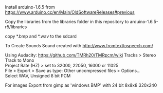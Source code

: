 Install arduino-1.6.5 from https://www.arduino.cc/en/Main/OldSoftwareReleases#previous


Copy the libraries from the libraries folder in this repository to arduino-1.6.5-r5/libraries

copy *.bmp and *.wav to the sdcard



To Create Sounds
Sound created with 
http://www.fromtexttospeech.com/

Using Audacity:
https://github.com/TMRh20/TMRpcm/wiki
Tracks > Stereo Track to Mono    
Project Rate (HZ) > set to 32000, 22050, 16000 or 11025    
File > Export > Save as type: Other uncompressed files > Options...    
Select WAV, Unsigned 8 bit PCM    

For images
Export from gimp as 'windows BMP' with 24 bit 8x8x8  320x240

